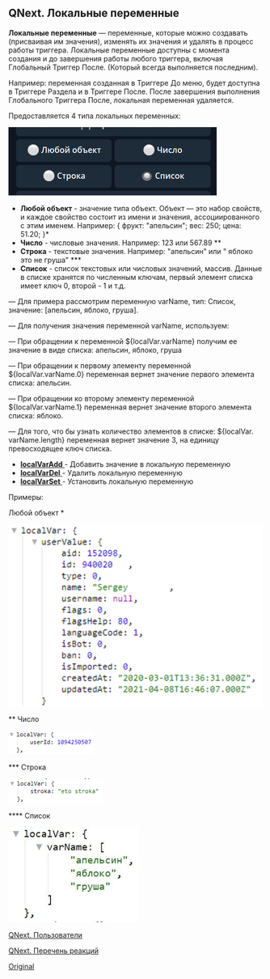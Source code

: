 ## QNext. Локальные переменные

**Локальные переменные** — переменные, которые можно создавать (присваивая им значения), изменять их значения и удалять  в процесс работы триггера. Локальные переменные доступны с момента создания и до завершения работы любого триггера, включая Глобальный Триггер После. (Который всегда выполняется последним).

Например: переменная созданная в Триггере До меню, будет доступна в Триггере Раздела и в Триггере После. После завершения выполнения Глобального Триггера После, локальная переменная удаляется.

Предоставляется 4 типа локальных переменных:

![](./1.png)
* **Любой объект** - значение типа объект. Объект — это набор свойств, и каждое свойство состоит из имени и значения, ассоциированного с этим именем. Например: { фрукт: "апельсин"; вес: 250; цена: 51.20; }*
* **Число** - числовые значения. Например: 123 или 567.89 **
* **Строка** - текстовые значения. Например: "апельсин" или " яблоко это не груша" ***
* **Список** - список текстовых или числовых значений, массив. Данные в списке хранятся по численным ключам, первый элемент списка имеет ключ 0, второй - 1 и т.д. 

— Для примера рассмотрим переменную varName, тип: Список, значение: [апельсин, яблоко, груша].

— Для получения значения переменной varName, используем: 

— При обращении к переменной ${localVar.varName} получим ее значение в виде списка: апельсин, яблоко, груша

— При обращении к первому элементу переменной ${localVar.varName.0} переменная вернет значение первого элемента списка: апельсин.

— При обращении ко второму элементу переменной ${localVar.varName.1} переменная вернет значение второго элемента списка: яблоко.

— Для того, что бы узнать количество элементов в списке: ${localVar. varName.length} переменная вернет значение 3, на единицу превосходящее ключ списка.


 * [**localVarAdd** ](/docs-test/_export/reactions/localvaradd)- Добавить значение в локальную переменную
 * [**localVarDel**  ](/docs-test/_export/reactions/localvardel)- Удалить локальную переменную
 * [**localVarSet** ](/docs-test/_export/reactions/localvarset)- Установить локальную переменную



Примеры:

Любой объект *

![](./2.png)

** Число

![](./3.png)

*** Строка

![](./4.png)

**** Список

![](./5.png)



[QNext. Пользователи](/docs-test/_export/admin/users-about)

[QNext. Перечень реакций](/docs-test/_export/reactions)


  
[Original](https://telegra.ph/QNext-admin-reaction-localVar-04-30)